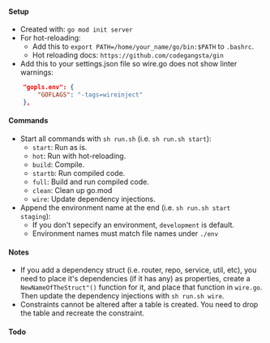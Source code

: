 #### Setup
- Created with: `go mod init server`
- For hot-reloading:
    - Add this to `export PATH=/home/your_name/go/bin:$PATH` to `.bashrc`.
    - Hot reloading docs: `https://github.com/codegangsta/gin`
- Add this to your settings.json file so wire.go does not show linter warnings:
```JSON
    "gopls.env": {
        "GOFLAGS": "-tags=wireinject"
    },
```


#### Commands
- Start all commands with `sh run.sh` (i.e. `sh run.sh start`):
    - `start`: Run as is.
    - `hot`: Run with hot-reloading.
    - `build`: Compile.
    - `startb`: Run compiled code.
    - `full`: Build and run compiled code.
    - `clean`: Clean up go.mod
    - `wire`: Update dependency injections.
- Append the environment name at the end (i.e. `sh run.sh start staging`):
    - If you don't sepecify an environment, `development` is default.
    - Environment names must match file names under `./env`


#### Notes
- If you add a dependency struct (i.e. router, repo, service, util, etc), you need to place it's dependencies (if it has any) as properties, create a `NewNameOfTheStruct"()` function for it, and place that function in `wire.go`. Then update the dependency injections with `sh run.sh wire`.
- Constraints cannot be altered after a table is created. You need to drop the table and recreate the constraint.


#### Todo
